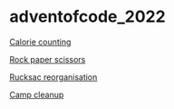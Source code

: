 # adventofcode_2022

[Calorie counting](https://github.com/ianhandel/adventofcode_2022/blob/main/day_01/advent_of_code_01.md)

[Rock paper scissors](https://github.com/ianhandel/adventofcode_2022/blob/main/day_02/advent_of_code_02.md)

[Rucksac reorganisation](https://github.com/ianhandel/adventofcode_2022/blob/main/day_03/advent_of_code_03.md)

[Camp cleanup](https://github.com/ianhandel/adventofcode_2022/blob/main/day_04/advent_of_code_04.md)
